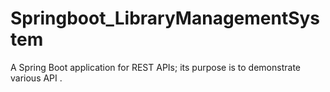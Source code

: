 # Springboot_LibraryManagementSystem
A Spring Boot application for REST APIs; its purpose is to demonstrate various API .
